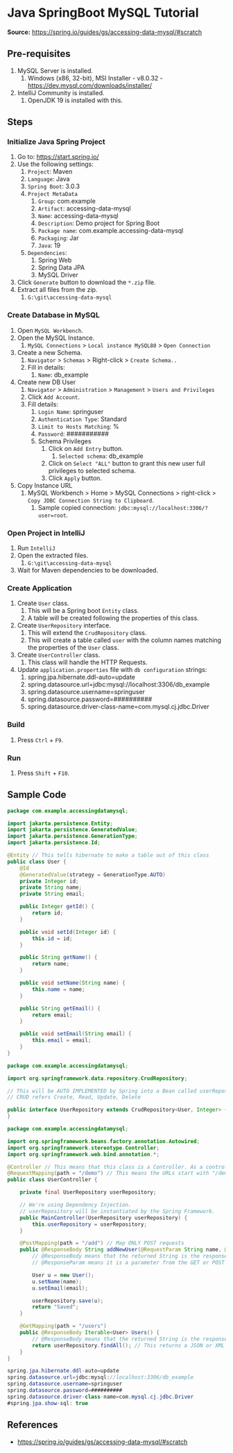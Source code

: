 # Java SpringBoot MySQL Tutorial

**Source:** <https://spring.io/guides/gs/accessing-data-mysql/#scratch>

## Pre-requisites

1. MySQL Server is installed.
      1. Windows (x86, 32-bit), MSI Installer - v8.0.32 - <https://dev.mysql.com/downloads/installer/>
2. IntelliJ Community is installed.
      1. OpenJDK 19 is installed with this.

## Steps

### Initialize Java Spring Project

1. Go to: <https://start.spring.io/>
2. Use the following settings:
    1. `Project`: Maven
    2. `Language`: Java
    3. `Spring Boot`: 3.0.3
    4. `Project MetaData`
        1. `Group`: com.example
        2. `Artifact`: accessing-data-mysql
        3. `Name`: accessing-data-mysql
        4. `Description`: Demo project for Spring Boot
        5. `Package name`: com.example.accessing-data-mysql
        6. `Packaging`: Jar
        7. `Java`: 19
    5. `Dependencies`:
        1. Spring Web
        2. Spring Data JPA
        3. MySQL Driver
3. Click `Generate` button to download the `*.zip` file.
4. Extract all files from the zip.
    1. `G:\git\accessing-data-mysql`

### Create Database in MySQL

1. Open `MySQL Workbench`.
2. Open the MySQL Instance.
    1. `MySQL Connections` > `Local instance MySQL80` > `Open Connection`
3. Create a new Schema.
    1. `Navigator` > `Schemas` > Right-click > `Create Schema..`
    2. Fill in details:
        1. `Name`: db_example
4. Create new DB User
    1. `Navigator` > `Administration` > `Management` > `Users and Privileges`
    2. Click `Add Account`.
    3. Fill details:
        1. `Login Name`: springuser
        2. `Authentication Type`: Standard
        3. `Limit to Hosts Matching`: %
        4. `Password`: ###########
        5. Schema Privileges
            1. Click on `Add Entry` button.
                1. `Selected schema`: db_example
            2. Click on `Select "ALL"` button to grant this new user full privileges to selected schema.
            3. Click `Apply` button.
5. Copy Instance URL
    1. MySQL Workbench > Home > MySQL Connections > right-click > `Copy JDBC Connection String to Clipboard`.
        1. Sample copied connection: `jdbc:mysql://localhost:3306/?user=root`.

### Open Project in IntelliJ

1. Run `IntelliJ`
2. Open the extracted files.
    1. `G:\git\accessing-data-mysql`
3. Wait for Maven dependencies to be downloaded.

### Create Application

1. Create `User` class.
    1. This will be a Spring boot `Entity` class.
    2. A table will be created following the properties of this class.
2. Create `UserRepository` interface.
    1. This will extend the `CrudRepository` class.
    2. This will create a table called `user` with the column names matching the properties of the `User` class.
3. Create `UserController` class.
    1. This class will handle the HTTP Requests.
4. Update `application.properties` file with `db configuration` strings:
    1. spring.jpa.hibernate.ddl-auto=update
    2. spring.datasource.url=jdbc:mysql://localhost:3306/db_example
    3. spring.datasource.username=springuser
    4. spring.datasource.password=##########
    5. spring.datasource.driver-class-name=com.mysql.cj.jdbc.Driver

### Build

1. Press `Ctrl` + `F9`.

### Run

1. Press `Shift` + `F10`.

## Sample Code

```java title="User.java" linenums="1" hl_lines="8 10-12"
package com.example.accessingdatamysql;

import jakarta.persistence.Entity;
import jakarta.persistence.GeneratedValue;
import jakarta.persistence.GenerationType;
import jakarta.persistence.Id;

@Entity // This tells hibernate to make a table out of this class
public class User {
    @Id
    @GeneratedValue(strategy = GenerationType.AUTO)
    private Integer id;
    private String name;
    private String email;

    public Integer getId() {
        return id;
    }

    public void setId(Integer id) {
        this.id = id;
    }

    public String getName() {
        return name;
    }

    public void setName(String name) {
        this.name = name;
    }

    public String getEmail() {
        return email;
    }

    public void setEmail(String email) {
        this.email = email;
    }
}
```

```java title="UserRepository.java" linenums="1" hl_lines="8"
package com.example.accessingdatamysql;

import org.springframework.data.repository.CrudRepository;

// This will be AUTO IMPLEMENTED by Spring into a Bean called userRepository
// CRUD refers Create, Read, Update, Delete

public interface UserRepository extends CrudRepository<User, Integer> {
}
```

```java title="UserController.java" linenums="1" hl_lines="7-8 15-16 19 32"
package com.example.accessingdatamysql;

import org.springframework.beans.factory.annotation.Autowired;
import org.springframework.stereotype.Controller;
import org.springframework.web.bind.annotation.*;

@Controller // This means that this class is a Controller. As a controller it can handle HTTP requests.
@RequestMapping(path = "/demo") // This means the URLs start with "/demo" (after the Application path)
public class UserController {

    private final UserRepository userRepository;

    // We're using Dependency Injection.
    // userRepository will be instantiated by the Spring Framework.
    public MainController(UserRepository userRepository) {
        this.userRepository = userRepository;
    }

    @PostMapping(path = "/add") // Map ONLY POST requests
    public @ResponseBody String addNewUser(@RequestParam String name, @RequestParam String email) {
        // @ResponseBody means that the returned String is the response, not a view name.
        // @ResponseParam means it is a parameter from the GET or POST request.

        User u = new User();
        u.setName(name);
        u.setEmail(email);

        userRepository.save(u);
        return "Saved";
    }

    @GetMapping(path = "/users")
    public @ResponseBody Iterable<User> Users() {
        // @ResponseBody means that the returned String is the response, not a view name.
        return userRepository.findAll(); // This returns a JSON or XML with the users
    }
}

```

```java title="application.properties" linenums="1"
spring.jpa.hibernate.ddl-auto=update
spring.datasource.url=jdbc:mysql://localhost:3306/db_example
spring.datasource.username=springuser
spring.datasource.password=##########
spring.datasource.driver-class-name=com.mysql.cj.jdbc.Driver
#spring.jpa.show-sql: true
```

## References

- <https://spring.io/guides/gs/accessing-data-mysql/#scratch>
